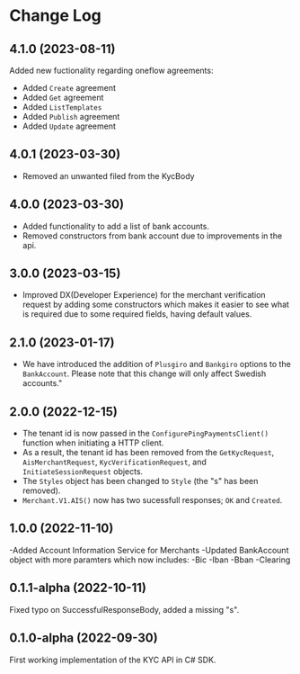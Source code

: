 # Change Log

## 4.1.0 (2023-08-11)

Added new fuctionality regarding oneflow agreements:
- Added `Create` agreement
- Added `Get` agreement
- Added `ListTemplates`
- Added `Publish` agreement
- Added `Update` agreement

## 4.0.1 (2023-03-30)

-   Removed an unwanted filed from the KycBody

## 4.0.0 (2023-03-30)

-   Added functionality to add a list of bank accounts.
-   Removed constructors from bank account due to improvements in the api.

## 3.0.0 (2023-03-15)

-   Improved DX(Developer Experience) for the merchant verification request by adding some constructors which makes it easier to see what is required due to some required fields, having default values.

## 2.1.0 (2023-01-17)

-   We have introduced the addition of `Plusgiro` and `Bankgiro` options to the `BankAccount`. Please note that this change will only affect Swedish accounts."

## 2.0.0 (2022-12-15)

-   The tenant id is now passed in the `ConfigurePingPaymentsClient()` function when initiating a HTTP client.
-   As a result, the tenant id has been removed from the `GetKycRequest`, `AisMerchantRequest`, `KycVerificationRequest`, and `InitiateSessionRequest` objects.
-   The `Styles` object has been changed to `Style` (the "s" has been removed).
-   `Merchant.V1.AIS()` now has two sucessfull responses; `OK` and `Created`.

## 1.0.0 (2022-11-10)

-Added Account Information Service for Merchants
-Updated BankAccount object with more paramters which now includes:
-Bic
-Iban
-Bban
-Clearing

## 0.1.1-alpha (2022-10-11)

Fixed typo on SuccessfulResponseBody, added a missing "s".

## 0.1.0-alpha (2022-09-30)

First working implementation of the KYC API in C# SDK.
